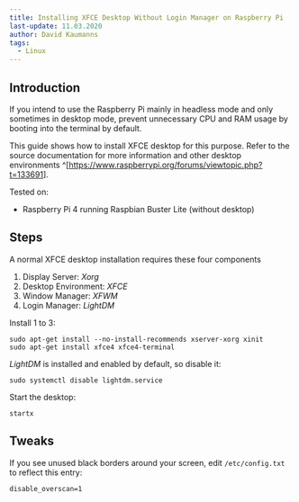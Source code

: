 ```yaml
---
title: Installing XFCE Desktop Without Login Manager on Raspberry Pi
last-update: 11.03.2020
author: David Kaumanns
tags:
  - Linux
---
```


## Introduction

If you intend to use the Raspberry Pi mainly in headless mode and only sometimes in desktop mode, prevent unnecessary CPU and RAM usage by booting into the terminal by default.

This guide shows how to install XFCE desktop for this purpose.
Refer to the source documentation for more information and other desktop environments
^[<https://www.raspberrypi.org/forums/viewtopic.php?t=133691>].

Tested on:

- Raspberry Pi 4 running Raspbian Buster Lite (without desktop)

## Steps

A normal XFCE desktop installation requires these four components

1. Display Server: *Xorg*
2. Desktop Environment: *XFCE*
3. Window Manager: *XFWM*
4. Login Manager: *LightDM*

Install 1 to 3:

```
sudo apt-get install --no-install-recommends xserver-xorg xinit
sudo apt-get install xfce4 xfce4-terminal
```

*LightDM* is installed and enabled by default, so disable it:

```
sudo systemctl disable lightdm.service
```

Start the desktop:

```
startx
```

## Tweaks

If you see unused black borders around your screen, edit `/etc/config.txt` to reflect this entry:

```
disable_overscan=1
```
